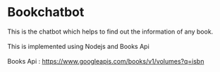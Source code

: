 # Bookchatbot
This is the chatbot which helps to find out the information of any book.
<br><br>This is implemented using Nodejs and Books Api
<br><br>Books Api : <https://www.googleapis.com/books/v1/volumes?q=isbn>
